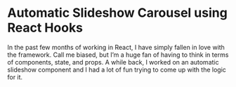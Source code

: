 # Automatic Slideshow Carousel using React Hooks

In the past few months of working in React, I have simply fallen in love with the framework. Call me biased, but I’m a huge fan of having to think in terms of components, state, and props. A while back, I worked on an automatic slideshow component and I had a lot of fun trying to come up with the logic for it.
